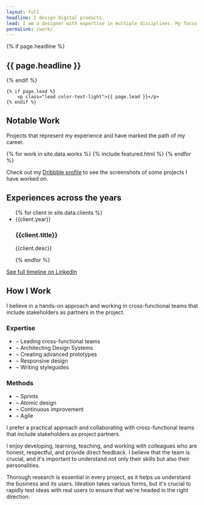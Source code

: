 ```yaml
---
layout: full
headline: I design digital products.
lead: I am a designer with expertise in multiple disciplines. My focus is on creating intuitive and enjoyable experiences through digital products, with a specialization in design systems and product design.
permalink: /work/
---
```



<section class="spacing-sections inner outer-margin">
	{% if page.headline %}
		<h1 class="headline-default">{{ page.headline }}</h1>
	{% endif %}

	{% if page.lead %}
		<p class="lead color-text-light">{{ page.lead }}</p>
	{% endif %}
</section>

<section class="spacing-sections spacing-sections-inset spacing-outer background-emphasis">
  <div class="inner">
    <h2 class="headline-default">Notable Work</h2>
    <p class="body color-text-light">Projects that represent my experience and have marked the path of my career.</p>
  </div>
  <div class="inner-large">
    <div class="list-projects mb-l">
    {% for work in site.data.works %}
      {% include featured.html %}
    {% endfor %}
    </div>
    <p class="text-small color-text-weak text-center">Check out my <a class="link-light link-underline" href="https://dribbble.com/zetareticoli" target="_blank">Dribbble profile</a> to see the screenshots of some projects I have worked on.</p>
  </div>
</section>

<section class="spacing-sections inner outer-margin">
  <h2 class="headline-default">Experiences across the years</h2>
  <ul class="content-list m-none">
  {% for client in site.data.clients %}
    <li class="content-list__item flex">
      <span class="content-list__year text-small color-text-weak mb-s">{{client.year}}</span>
      <h3 class="content-list__title headline-tertiary mb-s">{{client.title}}</h3>
      <p class="content-list__desc mb-s color-text-light">{{client.desc}}</p>
    </li>
  {% endfor %}
  </ul>
  <a href="https://www.linkedin.com/in/francescoimprota/" target="_blank">See full timeline on LinkedIn</a>
</section>

<section class="spacing-sections-inset spacing-outer background-weak outer-margin">
  <div class="inner">
    <h2 class="headline-default">How I Work</h2>
    <p class="lead color-text-light">
      I believe in a hands-on approach and working in cross-functional teams that include stakeholders as partners in the project.
    </p>
    <div class="l-pair-cols">
      <article>
        <h3 class="caption color-text-weak">Expertise</h3>
        <ul class="list-none">
          <li class="headline-secondary mb-s"><span class="color-text-primary">¬</span> Leading cross-functional teams</li>
          <li class="headline-secondary mb-s"><span class="color-text-primary">¬</span> Architecting Design Systems</li>
          <li class="headline-secondary mb-s"><span class="color-text-primary">¬</span> Creating advanced prototypes</li>
          <li class="headline-secondary mb-s"><span class="color-text-primary">¬</span> Responsive design</li>
          <li class="headline-secondary mb-s"><span class="color-text-primary">¬</span> Writing styleguides</li>
        </ul>
        <h3 class="caption color-text-weak">Methods</h3>
        <ul class="list-none mb-xl">
          <li class="headline-secondary mb-s"><span class="color-text-primary">¬</span> Sprints</li>
          <li class="headline-secondary mb-s"><span class="color-text-primary">¬</span> Atomic design</li>
          <li class="headline-secondary mb-s"><span class="color-text-primary">¬</span> Continuous improvement</li>
          <li class="headline-secondary mb-s"><span class="color-text-primary">¬</span> Agile</li>
        </ul>
      </article>
      <article>
        <p class="body-default">
          I prefer a practical approach and collaborating with cross-functional teams that include stakeholders as project partners.
        </p>
        <p>
          I enjoy developing, learning, teaching, and working with colleagues who are honest, respectful, and provide direct feedback. I believe that the team is crucial, and it's important to understand not only their skills but also their personalities.
        </p> 
        <p>
          Thorough research is essential in every project, as it helps us understand the business and its users. Ideation takes various forms, but it's crucial to rapidly test ideas with real users to ensure that we're headed in the right direction.
        </p>
      </article>
    </div>
  </div>
</section>
